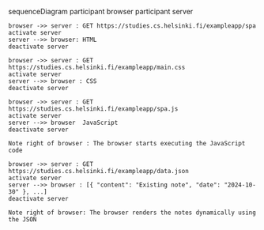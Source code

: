 sequenceDiagram
    participant browser
    participant server

    browser ->> server : GET https://studies.cs.helsinki.fi/exampleapp/spa
    activate server
    server -->> browser: HTML 
    deactivate server

    browser ->> server : GET https://studies.cs.helsinki.fi/exampleapp/main.css
    activate server
    server -->> browser : CSS 
    deactivate server

    browser ->> server : GET https://studies.cs.helsinki.fi/exampleapp/spa.js
    activate server
    server -->> browser  JavaScript 
    deactivate server

    Note right of browser : The browser starts executing the JavaScript code

    browser ->> server : GET https://studies.cs.helsinki.fi/exampleapp/data.json
    activate server
    server -->> browser : [{ "content": "Existing note", "date": "2024-10-30" }, ...]
    deactivate server

    Note right of browser: The browser renders the notes dynamically using the JSON 
